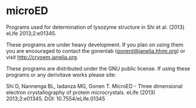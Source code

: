 microED
=======
Programs used for determination of lysozyme structure in Shi et al. (2013) eLife 2013;2:e01345.

These programs are under heavy development.  If you plan on using them you are encouraged to contact the gonenlab (gonent@janelia.hhmi.org) or visit http://cryoem.janelia.org.

These programs are distributed under the GNU public license. If using these programs or any derivitave works please site:

Shi D, Nannenga BL, Iadanza MG, Gonen T. MicroED - Three dimensional electron crystallography of protein microcrystals. eLife (2013) 2013;2:e01345. DOI: 10.7554/eLife.01345 

